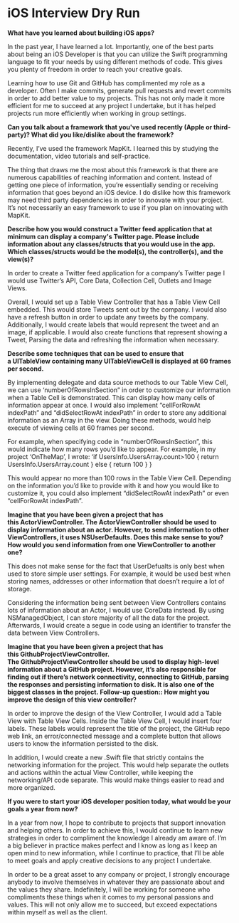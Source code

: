 # iOS Interview Dry Run

**What have you learned about building iOS apps?**

In the past year, I have learned a lot. Importantly, one of the best parts about being an iOS Developer is that you can utilize the Swift programming language to fit your needs by using different methods of code. This gives you plenty of freedom in order to reach your creative goals. 

Learning how to use Git and GitHub has complimented my role as a developer. Often I make commits, generate pull requests and revert commits in order to add better value to my projects. This has not only made it more efficient for me to succeed at any project I undertake, but it has helped projects run more efficiently when working in group settings.

**Can you talk about a framework that you've used recently (Apple or third-party)? What did you like/dislike about the framework?**

Recently, I’ve used the framework MapKit. I learned this by studying the documentation, video tutorials and self-practice. 

The thing that draws me the most about this framework is that there are numerous capabilities of reaching information and content. Instead of getting one piece of information, you’re essentially sending or receiving information that goes beyond an iOS device. I do dislike how this framework may need third party dependencies in order to innovate with your project. It’s not necessarily an easy framework to use if you plan on innovating with MapKit.

**Describe how you would construct a Twitter feed application that at minimum can display a company's Twitter page. Please include information about any classes/structs that you would use in the app. Which classes/structs would be the model(s), the controller(s), and the view(s)?**

In order to create a Twitter feed application for a company’s Twitter page I would use Twitter’s API, Core Data, Collection Cell, Outlets and Image Views. 

Overall, I would set up a Table View Controller that has a Table View Cell embedded. This would store Tweets sent out by the company. I would also have a refresh button in order to update any tweets by the company. Additionally, I would create labels that would represent the tweet and an image, if applicable. I would also create functions that represent showing a Tweet, Parsing the data and refreshing the information when necessary. 

**Describe some techniques that can be used to ensure that a UITableView containing many UITableViewCell is displayed at 60 frames per second.**

By implementing delegate and data source methods to our Table View Cell, we can use ‘numberOfRowsInSection” in order to customize our information when a Table Cell is demonstrated. This can display how many cells of information appear at once. I would also implement “cellForRowAt indexPath” and “didSelectRowAt indexPath” in order to store any additional information as an Array in the view. Doing these methods, would help execute of viewing cells at 60 frames per second. 

For example, when specifying code in “numberOfRowsInSection”, this would indicate how many rows you’d like to appear. For example, in my project ‘OnTheMap’, I wrote: 
‘if UsersInfo.UsersArray.count>100 {
return UsersInfo.UsersArray.count
}
else {
return 100
}
}

This would appear no more than 100 rows in the Table View Cell. Depending on the information you’d like to provide with it and how you would like to customize it, you could also implement “didSelectRowAt indexPath” or even “cellForRowAt indexPath”.  

**Imagine that you have been given a project that has this ActorViewController. The ActorViewController should be used to display information about an actor. However, to send information to other ViewControllers, it uses NSUserDefaults. Does this make sense to you? How would you send information from one ViewController to another one?**

This does not make sense for the fact that UserDefualts is only best when used to store simple user settings. For example, it would be used best when storing names, addresses or other information that doesn’t require a lot of storage. 

Considering the information being sent between View Controllers contains lots of information about an Actor, I would use CoreData instead. By using NSManagedObject, I can store majority of all the data for the project. Afterwards, I would create a segue in code using an identifier to transfer the data between View Controllers.  

**Imagine that you have been given a project that has this GithubProjectViewController. The GithubProjectViewController should be used to display high-level information about a GitHub project. However, it’s also responsible for finding out if there’s network connectivity, connecting to GitHub, parsing the responses and persisting information to disk. It is also one of the biggest classes in the project. Follow-up question:: How might you improve the design of this view controller?**

In order to improve the design of the View Controller, I would add a Table View with Table View Cells. Inside the Table View Cell, I would insert four labels. These labels would represent the title of the project, the GitHub repo web link, an error/connected message and a complete button that allows users to know the information persisted to the disk. 

In addition, I would create a new .Swift file that strictly contains the networking information for the project. This would help separate the outlets and actions within the actual View Controller, while keeping the networking/API code separate. This would make things easier to read and more organized. 

**If you were to start your iOS developer position today, what would be your goals a year from now?**

In a year from now, I hope to contribute to projects that support innovation and helping others. In order to achieve this, I would continue to learn new strategies in order to compliment the knowledge I already am aware of. I’m a big believer in practice makes perfect and I know as long as I keep an open mind to new information, while I continue to practice, that I’ll be able to meet goals and apply creative decisions to any project I undertake. 

In order to be a great asset to any company or project, I strongly encourage anybody to involve themselves in whatever they are passionate about and the values they share. Indefinitely, I will be working for someone who compliments these things when it comes to my personal passions and values. This will not only allow me to succeed, but exceed expectations within myself as well as the client. 





